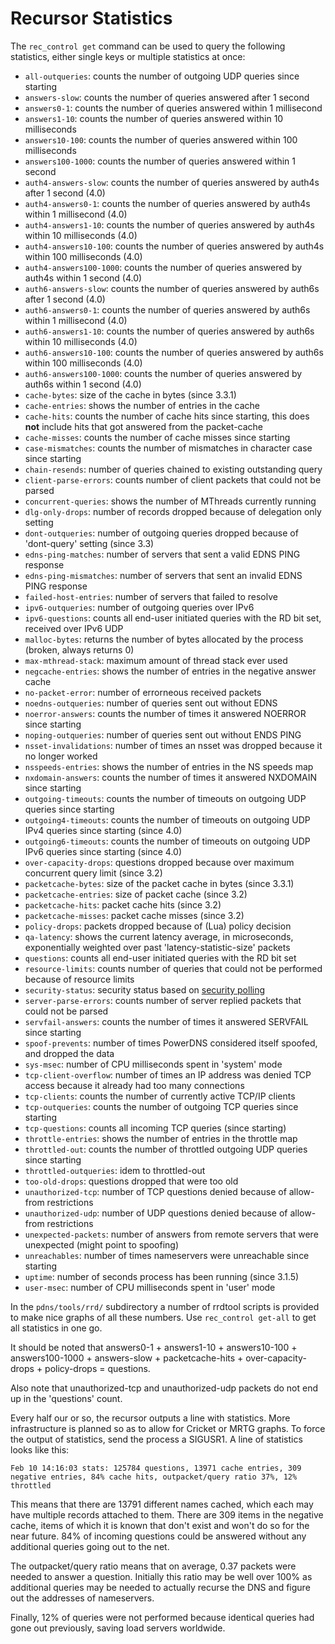 # Recursor Statistics
The `rec_control get` command can be used to query the following statistics, either single keys or multiple statistics at once:

* `all-outqueries`: counts the number of outgoing UDP queries since starting
* `answers-slow`: counts the number of queries answered after 1 second
* `answers0-1`: counts the number of queries answered within 1 millisecond
* `answers1-10`: counts the number of queries answered within 10 milliseconds
* `answers10-100`: counts the number of queries answered within 100 milliseconds
* `answers100-1000`: counts the number of queries answered within 1 second
* `auth4-answers-slow`: counts the number of queries answered by auth4s after 1 second (4.0)
* `auth4-answers0-1`: counts the number of queries answered by auth4s within 1 millisecond (4.0)
* `auth4-answers1-10`: counts the number of queries answered by auth4s within 10 milliseconds (4.0)
* `auth4-answers10-100`: counts the number of queries answered by auth4s within 100 milliseconds (4.0)
* `auth4-answers100-1000`: counts the number of queries answered by auth4s within 1 second (4.0)
* `auth6-answers-slow`: counts the number of queries answered by auth6s after 1 second (4.0)
* `auth6-answers0-1`: counts the number of queries answered by auth6s within 1 millisecond (4.0)
* `auth6-answers1-10`: counts the number of queries answered by auth6s within 10 milliseconds (4.0)
* `auth6-answers10-100`: counts the number of queries answered by auth6s within 100 milliseconds (4.0)
* `auth6-answers100-1000`: counts the number of queries answered by auth6s within 1 second (4.0)
* `cache-bytes`: size of the cache in bytes (since 3.3.1)
* `cache-entries`: shows the number of entries in the cache
* `cache-hits`: counts the number of cache hits since starting, this does **not** include hits that got answered from the packet-cache
* `cache-misses`: counts the number of cache misses since starting
* `case-mismatches`: counts the number of mismatches in character case since starting
* `chain-resends`: number of queries chained to existing outstanding query
* `client-parse-errors`: counts number of client packets that could not be parsed
* `concurrent-queries`: shows the number of MThreads currently running
* `dlg-only-drops`: number of records dropped because of delegation only setting
* `dont-outqueries`: number of outgoing queries dropped because of 'dont-query' setting (since 3.3)
* `edns-ping-matches`: number of servers that sent a valid EDNS PING response
* `edns-ping-mismatches`: number of servers that sent an invalid EDNS PING response
* `failed-host-entries`: number of servers that failed to resolve
* `ipv6-outqueries`: number of outgoing queries over IPv6
* `ipv6-questions`: counts all end-user initiated queries with the RD bit set, received over IPv6 UDP
* `malloc-bytes`: returns the number of bytes allocated by the process (broken, always returns 0)
* `max-mthread-stack`: maximum amount of thread stack ever used
* `negcache-entries`: shows the number of entries in the negative answer cache
* `no-packet-error`: number of errorneous received packets
* `noedns-outqueries`: number of queries sent out without EDNS
* `noerror-answers`: counts the number of times it answered NOERROR since starting
* `noping-outqueries`: number of queries sent out without ENDS PING
* `nsset-invalidations`: number of times an nsset was dropped because it no longer worked
* `nsspeeds-entries`: shows the number of entries in the NS speeds map
* `nxdomain-answers`: counts the number of times it answered NXDOMAIN since starting
* `outgoing-timeouts`: counts the number of timeouts on outgoing UDP queries since starting
* `outgoing4-timeouts`: counts the number of timeouts on outgoing UDP IPv4 queries since starting (since 4.0)
* `outgoing6-timeouts`: counts the number of timeouts on outgoing UDP IPv6 queries since starting (since 4.0)
* `over-capacity-drops`: questions dropped because over maximum concurrent query limit (since 3.2)
* `packetcache-bytes`: size of the packet cache in bytes (since 3.3.1)
* `packetcache-entries`: size of packet cache (since 3.2)
* `packetcache-hits`: packet cache hits (since 3.2)
* `packetcache-misses`: packet cache misses (since 3.2)
* `policy-drops`: packets dropped because of (Lua) policy decision
* `qa-latency`: shows the current latency average, in microseconds, exponentially weighted over past 'latency-statistic-size' packets
* `questions`: counts all end-user initiated queries with the RD bit set
* `resource-limits`: counts number of queries that could not be performed because of resource limits
* `security-status`: security status based on [security polling](../common/security.md#implementation)
* `server-parse-errors`: counts number of server replied packets that could not be parsed
* `servfail-answers`: counts the number of times it answered SERVFAIL since starting
* `spoof-prevents`: number of times PowerDNS considered itself spoofed, and dropped the data
* `sys-msec`: number of CPU milliseconds spent in 'system' mode
* `tcp-client-overflow`: number of times an IP address was denied TCP access because it already had too many connections
* `tcp-clients`: counts the number of currently active TCP/IP clients
* `tcp-outqueries`: counts the number of outgoing TCP queries since starting
* `tcp-questions`: counts all incoming TCP queries (since starting)
* `throttle-entries`: shows the number of entries in the throttle map
* `throttled-out`: counts the number of throttled outgoing UDP queries since starting
* `throttled-outqueries`: idem to throttled-out
* `too-old-drops`: questions dropped that were too old
* `unauthorized-tcp`: number of TCP questions denied because of allow-from restrictions
* `unauthorized-udp`: number of UDP questions denied because of allow-from restrictions
* `unexpected-packets`: number of answers from remote servers that were unexpected (might point to spoofing)
* `unreachables`: number of times nameservers were unreachable since starting
* `uptime`: number of seconds process has been running (since 3.1.5)
* `user-msec`: number of CPU milliseconds spent in 'user' mode

In the `pdns/tools/rrd/` subdirectory a number of rrdtool scripts is provided to
make nice graphs of all these numbers. Use `rec_control get-all` to get all
statistics in one go.

It should be noted that answers0-1 + answers1-10 + answers10-100 + answers100-1000 +
answers-slow + packetcache-hits + over-capacity-drops + policy-drops = questions.

Also note that unauthorized-tcp and unauthorized-udp packets do not end up in
the 'questions' count.

Every half our or so, the recursor outputs a line with statistics. More
infrastructure is planned so as to allow for Cricket or MRTG graphs. To force
the output of statistics, send the process a SIGUSR1. A line of statistics looks
like this:

```
Feb 10 14:16:03 stats: 125784 questions, 13971 cache entries, 309 negative entries, 84% cache hits, outpacket/query ratio 37%, 12% throttled
```

This means that there are 13791 different names cached, which each may have
multiple records attached to them. There are 309 items in the negative cache,
items of which it is known that don't exist and won't do so for the near future.
84% of incoming questions could be answered without any additional queries going
out to the net.

The outpacket/query ratio means that on average, 0.37 packets were needed to
answer a question. Initially this ratio may be well over 100% as additional
queries may be needed to actually recurse the DNS and figure out the addresses
of nameservers.

Finally, 12% of queries were not performed because identical queries had gone out previously, saving load servers worldwide.

